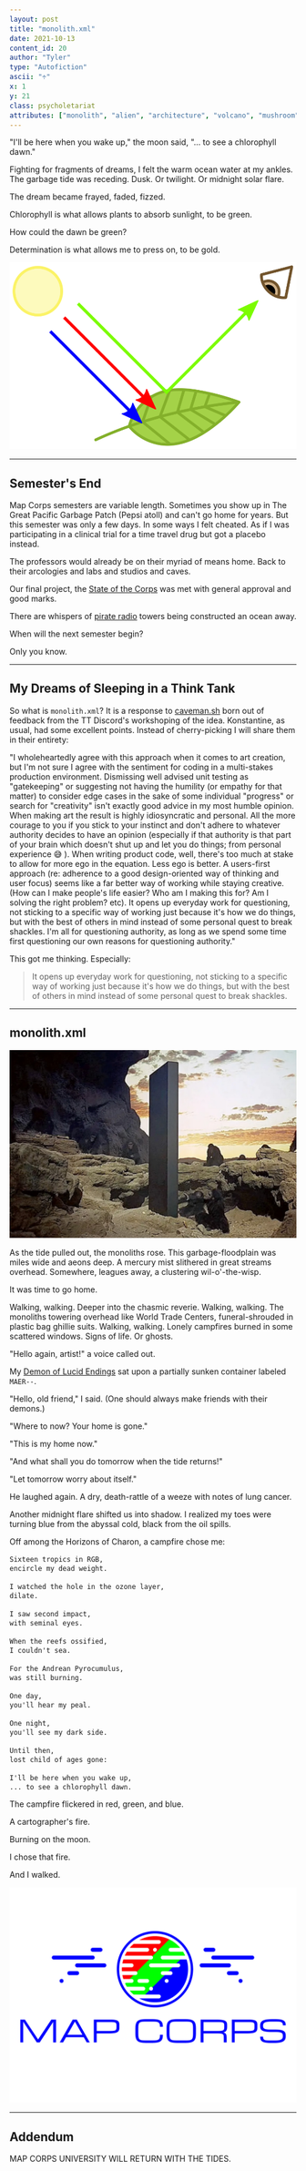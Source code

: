 ```yaml
---
layout: post
title: "monolith.xml"
date: 2021-10-13
content_id: 20
author: "Tyler"
type: "Autofiction"
ascii: "÷"
x: 1
y: 21
class: psycholetariat
attributes: ["monolith", "alien", "architecture", "volcano", "mushroom"]
---
```


"I'll be here when you wake up," the moon said, "... to see a chlorophyll dawn."

Fighting for fragments of dreams, I felt the warm ocean water at my ankles. The garbage tide was receding. Dusk. Or twilight. Or midnight solar flare.

The dream became frayed, faded, fizzed.

Chlorophyll is what allows plants to absorb sunlight, to be green.

How could the dawn be green?

Determination is what allows me to press on, to be gold.

![Chlorophyll](/assets/content/why_are_plants_green.svg)

---

## Semester's End

Map Corps semesters are variable length. Sometimes you show up in The Great Pacific Garbage Patch (Pepsi atoll) and can't go home for years. But this semester was only a few days. In some ways I felt cheated. As if I was participating in a clinical trial for a time travel drug but got a placebo instead.

The professors would already be on their myriad of means home. Back to their arcologies and labs and studios and caves.

Our final project, the [State of the Corps](/2021/09/05/1-quarterly-map-corps-polymythic-meeting-transcript) was met with general approval and good marks.

There are whispers of [pirate radio](https://github.com/norns-study-group/pirate-radio) towers being constructed an ocean away.

When will the next semester begin?

Only you know.

---

## My Dreams of Sleeping in a Think Tank

So what is `monolith.xml`? It is a response to [caveman.sh](/2021/09/09/1-caveman-dot-sh) born out of feedback from the TT Discord's workshoping of the idea. Konstantine, as usual, had some excellent points. Instead of cherry-picking I will share them in their entirety:

"I wholeheartedly agree with this approach when it comes to art creation, but I'm not sure I agree with the sentiment for coding in a multi-stakes production environment. Dismissing well advised unit testing as "gatekeeping" or suggesting not having the humility (or empathy for that matter) to consider edge cases in the sake of some individual "progress" or search for "creativity" isn't exactly good advice in my most humble opinion. When making art the result is highly idiosyncratic and personal. All the more courage to you if you stick to your instinct and don't adhere to whatever authority decides to have an opinion (especially if that authority is that part of your brain which doesn't shut up and let you do things; from personal experience 😅 ). When writing product code, well, there's too much at stake to allow for more ego in the equation. Less ego is better. A users-first approach (re: adherence to a good design-oriented way of thinking and user focus) seems like a far better way of working while staying creative. (How can I make people's life easier? Who am I making this for? Am I solving the right problem? etc). It opens up everyday work for questioning, not sticking to a specific way of working just because it's how we do things, but with the best of others in mind instead of some personal quest to break shackles. I'm all for questioning authority, as long as we spend some time first questioning our own reasons for questioning authority."

This got me thinking. Especially:

> It opens up everyday work for questioning, not sticking to a specific way of working just because it's how we do things, but with the best of others in mind instead of some personal quest to break shackles.

---

## monolith.xml

![Monolith](/assets/content/monolith.jpg)

As the tide pulled out, the monoliths rose. This garbage-floodplain was miles wide and aeons deep. A mercury mist slithered in great streams overhead. Somewhere, leagues away, a clustering wil-o'-the-wisp. 

It was time to go home.

Walking, walking. Deeper into the chasmic reverie. Walking, walking. The monoliths towering overhead like World Trade Centers, funeral-shrouded in plastic bag ghillie suits. Walking, walking. Lonely campfires burned in some scattered windows. Signs of life. Or ghosts.

"Hello again, artist!" a voice called out.

My [Demon of Lucid Endings](https://nor.the-rn.info/2021/07/04/empty-again/) sat upon a partially sunken container labeled `MAER--`. 

"Hello, old friend," I said. (One should always make friends with their demons.)

"Where to now? Your home is gone."

"This is my home now."

"And what shall you do tomorrow when the tide returns!"

"Let tomorrow worry about itself."

He laughed again. A dry, death-rattle of a weeze with notes of lung cancer.

Another midnight flare shifted us into shadow. I realized my toes were turning blue from the abyssal cold, black from the oil spills.

Off among the Horizons of Charon, a campfire chose me:

```
Sixteen tropics in RGB,
encircle my dead weight.

I watched the hole in the ozone layer,
dilate.

I saw second impact,
with seminal eyes.

When the reefs ossified,
I couldn't sea.

For the Andrean Pyrocumulus,
was still burning.

One day,
you'll hear my peal.

One night,
you'll see my dark side.

Until then,
lost child of ages gone:

I'll be here when you wake up,
... to see a chlorophyll dawn.

```

The campfire flickered in red, green, and blue.

A cartographer's fire.

Burning on the moon.

I chose that fire.

And I walked.

![Map Corps](/assets/images/map-corps.png)

---

## Addendum

MAP CORPS UNIVERSITY WILL RETURN WITH THE TIDES.
